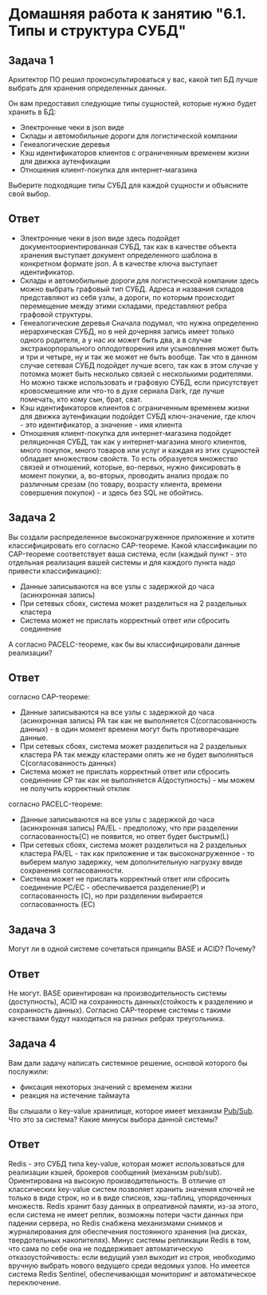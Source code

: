 # Домашняя работа к занятию "6.1. Типы и структура СУБД"

## Задача 1

Архитектор ПО решил проконсультироваться у вас, какой тип БД 
лучше выбрать для хранения определенных данных.

Он вам предоставил следующие типы сущностей, которые нужно будет хранить в БД:

- Электронные чеки в json виде
- Склады и автомобильные дороги для логистической компании
- Генеалогические деревья
- Кэш идентификаторов клиентов с ограниченным временем жизни для движка аутенфикации
- Отношения клиент-покупка для интернет-магазина

Выберите подходящие типы СУБД для каждой сущности и объясните свой выбор.

## Ответ
- Электронные чеки в json виде
здесь подойдет документоориентированная СУБД, так как в качестве объекта хранения выступает документ определенного шаблона в конкретном формате json. А в качестве ключа выступает идентификатор.
- Склады и автомобильные дороги для логистической компании
здесь можно выбрать графовый тип СУБД. Адреса и названия складов представляют из себя узлы, а дороги, по которым происходит перемещение между этими складами, представляют ребра графовой структуры.
- Генеалогические деревья
Сначала подумал, что нужна определенно иерархическая СУБД, но в ней дочерняя запись имеет только одного родителя, а у нас их может быть два, а в случае экстракорпорального оплодотворения или усыновления может быть и три и четыре, ну и так же может не быть вообще. Так что в данном случае сетевая СУБД подойдет лучше всего, так как в этом случае у потомка может быть несколько связей с несколькими родителями. Но можно также использовать и графовую СУБД, если присутствует кровосмешение или что-то в духе сериала Dark, где лучше помечать, кто кому сын, брат, сват. 
- Кэш идентификаторов клиентов с ограниченным временем жизни для движка аутенфикации
подойдет СУБД ключ-значение, где ключ - это идентификатор, а значение - имя клиента
- Отношения клиент-покупка для интернет-магазина
подойдет реляционная СУБД, так как у интернет-магазина много клиентов, много покупок, много товаров или услуг и каждая из этих сущностей обладает множеством свойств. То есть образуется множество связей и отношений, которые, во-первых, нужно фиксировать в момент покупки, а, во-вторых, проводить анализ продаж по различным срезам (по товару, возрасту клиента, времени совершения покупок) - и здесь без SQL не обойтись. 

## Задача 2

Вы создали распределенное высоконагруженное приложение и хотите классифицировать его согласно 
CAP-теореме. Какой классификации по CAP-теореме соответствует ваша система, если 
(каждый пункт - это отдельная реализация вашей системы и для каждого пункта надо привести классификацию):

- Данные записываются на все узлы с задержкой до часа (асинхронная запись)
- При сетевых сбоях, система может разделиться на 2 раздельных кластера
- Система может не прислать корректный ответ или сбросить соединение

А согласно PACELC-теореме, как бы вы классифицировали данные реализации?

## Ответ
согласно CAP-теореме:
- Данные записываются на все узлы с задержкой до часа (асинхронная запись)
PA так как не выполняется С(согласованность данных) - в один момент времени могут быть противоречащие данные.
- При сетевых сбоях, система может разделиться на 2 раздельных кластера
PA так между кластерами опять же не будет выполняться С(согласованность данных)
- Система может не прислать корректный ответ или сбросить соединение
CP так как не выполняется A(доступность) - мы можем не получить корректный отклик

согласно PACELC-теореме:
- Данные записываются на все узлы с задержкой до часа (асинхронная запись)
PA/EL - предположу, что при разделении согласованность(C) не появится, но ответ будет быстрым(L)
- При сетевых сбоях, система может разделиться на 2 раздельных кластера
PA/EL - так как приложение и так высоконагруженное - то выберем малую задержку, чем дополнительную нагрузку ввиде сохранения согласованности.  
- Система может не прислать корректный ответ или сбросить соединение
PC/EC - обеспечивается разделение(P) и согласованность (C), но при разделении выбирается согласованность (EC)

## Задача 3

Могут ли в одной системе сочетаться принципы BASE и ACID? Почему?

## Ответ
Не могут. BASE ориентирован на производительность системы (доступность), ACID на сохранность данных(стойкость к разделению и сохранность данных). Согласно CAP-теореме системы с такими качествами будут находиться на разных ребрах треугольника.

## Задача 4

Вам дали задачу написать системное решение, основой которого бы послужили:

- фиксация некоторых значений с временем жизни
- реакция на истечение таймаута

Вы слышали о key-value хранилище, которое имеет механизм [Pub/Sub](https://habr.com/ru/post/278237/). 
Что это за система? Какие минусы выбора данной системы?

## Ответ

Redis - это СУБД типа key-value, которая может использоваться для реализации кэшей, брокеров сообщений (механизм pub/sub). Ориентирована на высокую производительность. В отличие от классических key-value систем позволяет хранить значения ключей не только в виде строк, но и в виде списков, хэш-таблиц, упорядоченных множеств. Redis хранит базу данных в опреативной памяти, из-за этого, если система не имеет реплик, возможны потери части данных при падении сервера, но Redis снабжена механизмами снимков и журналирования для обеспечения постоянного хранения (на дисках, твердотельных накопителях).
Минус системы репликации Redis в том, что сама по себе она не поддерживает автоматическую отказоустойчивость: если ведущий узел выходит из строя, необходимо вручную выбрать нового ведущего среди ведомых узлов. Но имеется система Redis Sentinel, обеспечивающая мониторинг и автоматическое переключение.
